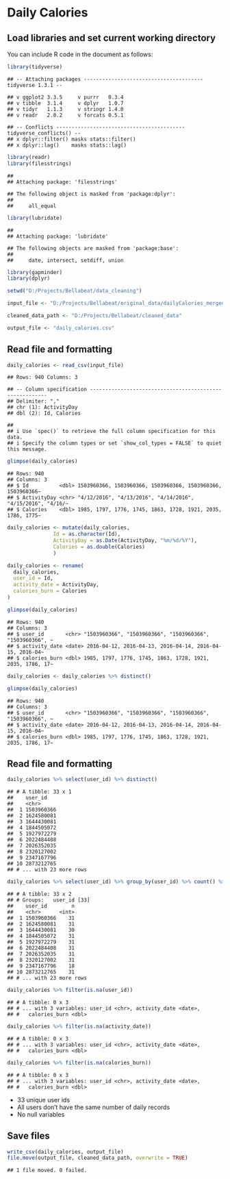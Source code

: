 Daily Calories
================

## Load libraries and set current working directory

You can include R code in the document as follows:

``` r
library(tidyverse)
```

    ## -- Attaching packages --------------------------------------- tidyverse 1.3.1 --

    ## v ggplot2 3.3.5     v purrr   0.3.4
    ## v tibble  3.1.4     v dplyr   1.0.7
    ## v tidyr   1.1.3     v stringr 1.4.0
    ## v readr   2.0.2     v forcats 0.5.1

    ## -- Conflicts ------------------------------------------ tidyverse_conflicts() --
    ## x dplyr::filter() masks stats::filter()
    ## x dplyr::lag()    masks stats::lag()

``` r
library(readr)
library(filesstrings)
```

    ## 
    ## Attaching package: 'filesstrings'

    ## The following object is masked from 'package:dplyr':
    ## 
    ##     all_equal

``` r
library(lubridate)
```

    ## 
    ## Attaching package: 'lubridate'

    ## The following objects are masked from 'package:base':
    ## 
    ##     date, intersect, setdiff, union

``` r
library(gapminder)
library(dplyr)

setwd("D:/Projects/Bellabeat/data_cleaning")

input_file <- "D:/Projects/Bellabeat/original_data/dailyCalories_merged.csv"

cleaned_data_path <- "D:/Projects/Bellabeat/cleaned_data"

output_file <- "daily_calories.csv"
```

## Read file and formatting

``` r
daily_calories <- read_csv(input_file)
```

    ## Rows: 940 Columns: 3

    ## -- Column specification --------------------------------------------------------
    ## Delimiter: ","
    ## chr (1): ActivityDay
    ## dbl (2): Id, Calories

    ## 
    ## i Use `spec()` to retrieve the full column specification for this data.
    ## i Specify the column types or set `show_col_types = FALSE` to quiet this message.

``` r
glimpse(daily_calories)
```

    ## Rows: 940
    ## Columns: 3
    ## $ Id          <dbl> 1503960366, 1503960366, 1503960366, 1503960366, 1503960366~
    ## $ ActivityDay <chr> "4/12/2016", "4/13/2016", "4/14/2016", "4/15/2016", "4/16/~
    ## $ Calories    <dbl> 1985, 1797, 1776, 1745, 1863, 1728, 1921, 2035, 1786, 1775~

``` r
daily_calories <- mutate(daily_calories, 
               Id = as.character(Id),
               ActivityDay = as.Date(ActivityDay, "%m/%d/%Y"),
               Calories = as.double(Calories)
               )

daily_calories <- rename(
  daily_calories,
  user_id = Id,
  activity_date = ActivityDay,
  calories_burn = Calories
)

glimpse(daily_calories)
```

    ## Rows: 940
    ## Columns: 3
    ## $ user_id       <chr> "1503960366", "1503960366", "1503960366", "1503960366", ~
    ## $ activity_date <date> 2016-04-12, 2016-04-13, 2016-04-14, 2016-04-15, 2016-04~
    ## $ calories_burn <dbl> 1985, 1797, 1776, 1745, 1863, 1728, 1921, 2035, 1786, 17~

``` r
daily_calories <- daily_calories %>% distinct()

glimpse(daily_calories)
```

    ## Rows: 940
    ## Columns: 3
    ## $ user_id       <chr> "1503960366", "1503960366", "1503960366", "1503960366", ~
    ## $ activity_date <date> 2016-04-12, 2016-04-13, 2016-04-14, 2016-04-15, 2016-04~
    ## $ calories_burn <dbl> 1985, 1797, 1776, 1745, 1863, 1728, 1921, 2035, 1786, 17~

## Read file and formatting

``` r
daily_calories %>% select(user_id) %>% distinct()
```

    ## # A tibble: 33 x 1
    ##    user_id   
    ##    <chr>     
    ##  1 1503960366
    ##  2 1624580081
    ##  3 1644430081
    ##  4 1844505072
    ##  5 1927972279
    ##  6 2022484408
    ##  7 2026352035
    ##  8 2320127002
    ##  9 2347167796
    ## 10 2873212765
    ## # ... with 23 more rows

``` r
daily_calories %>% select(user_id) %>% group_by(user_id) %>% count() %>% arrange(user_id)
```

    ## # A tibble: 33 x 2
    ## # Groups:   user_id [33]
    ##    user_id        n
    ##    <chr>      <int>
    ##  1 1503960366    31
    ##  2 1624580081    31
    ##  3 1644430081    30
    ##  4 1844505072    31
    ##  5 1927972279    31
    ##  6 2022484408    31
    ##  7 2026352035    31
    ##  8 2320127002    31
    ##  9 2347167796    18
    ## 10 2873212765    31
    ## # ... with 23 more rows

``` r
daily_calories %>% filter(is.na(user_id))
```

    ## # A tibble: 0 x 3
    ## # ... with 3 variables: user_id <chr>, activity_date <date>,
    ## #   calories_burn <dbl>

``` r
daily_calories %>% filter(is.na(activity_date))
```

    ## # A tibble: 0 x 3
    ## # ... with 3 variables: user_id <chr>, activity_date <date>,
    ## #   calories_burn <dbl>

``` r
daily_calories %>% filter(is.na(calories_burn))
```

    ## # A tibble: 0 x 3
    ## # ... with 3 variables: user_id <chr>, activity_date <date>,
    ## #   calories_burn <dbl>

-   33 unique user ids
-   All users don’t have the same number of daily records
-   No null variables

## Save files

``` r
write_csv(daily_calories, output_file)
file.move(output_file, cleaned_data_path, overwrite = TRUE)
```

    ## 1 file moved. 0 failed.
